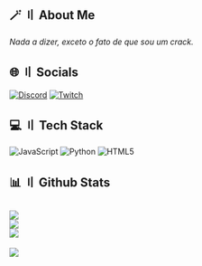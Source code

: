 ## <a id="aboutme"></a>🪄 〢 About Me
*Nada a dizer, exceto o fato de que sou um crack.*

## <a id="socials"></a>🌐 〢 Socials
[![Discord](https://img.shields.io/badge/Discord-%237289DA.svg?logo=discord&logoColor=white)](https://discord.gg/uhq) [![Twitch](https://img.shields.io/badge/Twitch-%239146FF.svg?logo=Twitch&logoColor=white)](https://twitch.tv/nekros_dsc) 

## <a id="techstack"></a>💻 〢 Tech Stack
![JavaScript](https://img.shields.io/badge/javascript-%23323330.svg?style=for-the-badge&logo=javascript&logoColor=%23F7DF1E) ![Python](https://img.shields.io/badge/python-3670A0?style=for-the-badge&logo=python&logoColor=ffdd54) ![HTML5](https://img.shields.io/badge/html5-%23E34F26.svg?style=for-the-badge&logo=html5&logoColor=white)

## <a id="githubstats"></a>📊 〢 Github Stats
![](https://github-readme-stats.vercel.app/api?username=Nekros-Dsc&theme=dark&hide_border=false&include_all_commits=true&count_private=false)<br/>
![](https://github-readme-streak-stats.herokuapp.com/?user=Nekros-Dsc&theme=dark&hide_border=false)<br/>
![](https://github-readme-stats.vercel.app/api/top-langs/?username=Nekros-Dsc&theme=dark&hide_border=false&include_all_commits=true&count_private=false&layout=compact)
---
[![](https://visitcount.itsvg.in/api?id=Nekros-dsc&icon=2&color=12)](https://visitcount.itsvg.in)
